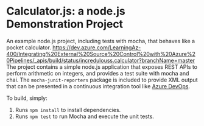 Calculator.js: a node.js Demonstration Project
==============================================
An example node.js project, including tests with mocha, that behaves like
a pocket calculator.
https://dev.azure.com/LearningAz-400/Integrating%20External%20Source%20Control%20with%20Azure%20Pipelines/_apis/build/status/incredulouss.calculator?branchName=master
The project contains a simple node.js application that exposes REST APIs
to perform arithmetic on integers, and provides a test suite with mocha
and chai.  The `mocha-junit-reporters` package is included to provide XML
output that can be presented in a continuous integration tool like
[Azure DevOps](https://azure.com/devops).

To build, simply:

1. Runs `npm install` to install dependencies.
2. Runs `npm test` to run Mocha and execute the unit tests.

